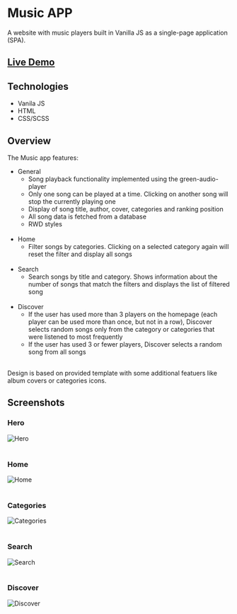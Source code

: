 # Music APP

A website with music players built in Vanilla JS as a single-page application (SPA). 

## [Live Demo](https://music-app.lukaszkryskiewi.repl.co)

## Technologies

- Vanila JS
- HTML
- CSS/SCSS

## Overview

The Music app features:
* General 
  * Song playback functionality implemented using the green-audio-player
  * Only one song can be played at a time. Clicking on another song will stop the currently playing one
  * Display of song title, author, cover, categories and ranking position
  * All song data is fetched from a database 
  * RWD styles  
  &nbsp;
* Home 
  * Filter songs by categories. Clicking on a selected category again will reset the filter and display all songs  
  &nbsp;
* Search
  * Search songs by title and category. Shows information about the number of songs that match the filters and displays the list of filtered song  
    &nbsp;
* Discover
  * If the user has used more than 3 players on the homepage (each player can be used more than once, but not in a row), Discover selects random songs only from the category or categories that were listened to most frequently
  * If the user has used 3 or fewer players, Discover selects a random song from all songs  
  &nbsp;

Design is based on provided template with some additional featuers like album covers or categories icons.

## Screenshots

### Hero
![Hero](src/images/screenshots/musicapp-hero.png)  
  &nbsp;
### Home  
![Home](src/images/screenshots/musicapp-home.png)  
  &nbsp;
### Categories  
![Categories](src/images/screenshots/musiapp-categoriesFilter.png)  
  &nbsp;
### Search  
![Search](src/images/screenshots/musicapp-search.png)  
  &nbsp;
### Discover  
![Discover](src/images/screenshots/musicapp-discover.png)
